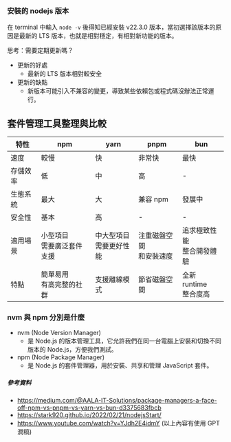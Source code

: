 ### 安裝的 nodejs 版本

在 terminal 中輸入 `node -v` 後得知已經安裝 v22.3.0 版本，當初選擇該版本的原因是最新的 LTS 版本，也就是相對穩定，有相對新功能的版本。

思考：需要定期更新嗎？

- 更新的好處
  - 最新的 LTS 版本相對較安全
- 更新的缺點
  - 新版本可能引入不兼容的變更，導致某些依賴包或程式碼沒辦法正常運行。

## 套件管理工具整理與比較

| 特性     | npm                          | yarn                       | pnpm                       | bun                          |
| -------- | ---------------------------- | -------------------------- | -------------------------- | ---------------------------- |
| 速度     | 較慢                         | 快                         | 非常快                     | 最快                         |
| 存儲效率 | 低                           | 中                         | 高                         | -                            |
| 生態系統 | 最大                         | 大                         | 兼容 npm                   | 發展中                       |
| 安全性   | 基本                         | 高                         | -                          | -                            |
| 適用場景 | 小型項目<br>需要廣泛套件支援 | 中大型項目<br>需要更好性能 | 注重磁盤空間<br>和安裝速度 | 追求極致性能<br>整合開發體驗 |
| 特點     | 簡單易用<br>有高完整的社群   | 支援離線模式               | 節省磁盤空間               | 全新 runtime<br>整合度高     |

### nvm 與 npm 分別是什麼

- nvm (Node Version Manager)
  - 是 Node.js 的版本管理工具，它允許我們在同一台電腦上安裝和切換不同版本的 Node.js，方便我們測試。
- npm (Node Package Manager)
  - 是 Node.js 的套件管理器，用於安裝、共享和管理 JavaScript 套件。

##### 參考資料

- https://medium.com/@AALA-IT-Solutions/package-managers-a-face-off-npm-vs-pnpm-vs-yarn-vs-bun-d3375683fbcb
- https://stark920.github.io/2022/02/21/nodejsStart/
- https://www.youtube.com/watch?v=YJdh2E4idmY
  (以上內容有使用 GPT 潤稿)

